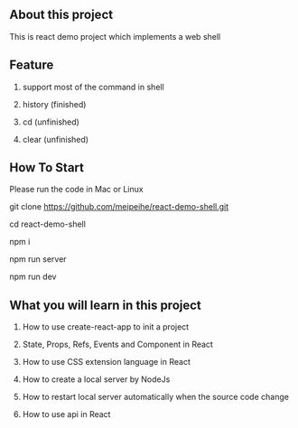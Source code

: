 ## About this project

This is react demo project which implements a web shell
 
## Feature

1. support most of the command in shell

2. history (finished)

3. cd (unfinished)

4. clear (unfinished)

## How To Start

Please run the code in Mac or Linux

git clone https://github.com/meipeihe/react-demo-shell.git

cd react-demo-shell

npm i

npm run server

npm run dev

## What you will learn in this project

1. How to use create-react-app to init a project

2. State, Props, Refs, Events and Component in React

3. How to use CSS extension language in React

4. How to create a local server by NodeJs

5. How to restart local server automatically when the source code change

6. How to use api in React




